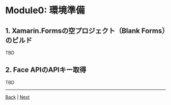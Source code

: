 
# Module0: 環境準備

## 1. Xamarin.Formsの空プロジェクト（Blank Forms）のビルド

TBD

## 2. Face APIのAPIキー取得

TBD

---
[Back](README.md) | [Next](module1.md)
